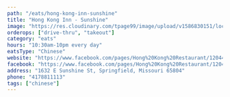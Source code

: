 ```yaml
---
path: "/eats/hong-kong-inn-sunshine"
title: "Hong Kong Inn - Sunshine"
image: "https://res.cloudinary.com/tpage99/image/upload/v1586830151/local417eats/local417eatslogo.png"
orderops: ["drive-thru", "takeout"]
category: "eats"
hours: "10:30am-10pm every day"
eatsType: "Chinese"
website: "https://www.facebook.com/pages/Hong%20Kong%20Restaurant/120448781300126/"
facebook: "https://www.facebook.com/pages/Hong%20Kong%20Restaurant/120448781300126/"
address: "1632 E Sunshine St, Springfield, Missouri 65804"
phone: "4178811113"
tags: ["chinese"]
---
```

